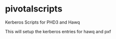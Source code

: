 # pivotalscripts

Kerberos Scripts for PHD3 and Hawq

This will setup the kerberos entries for hawq and pxf